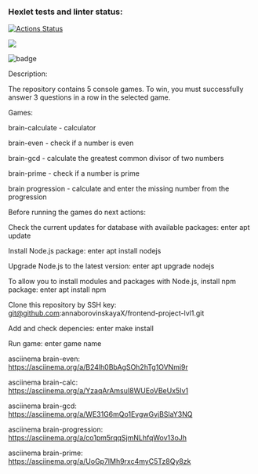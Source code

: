 ### Hexlet tests and linter status:
[![Actions Status](https://github.com/annaborovinskayaX/frontend-project-lvl1/workflows/hexlet-check/badge.svg)](https://github.com/annaborovinskayaX/frontend-project-lvl1/actions)

<a href="https://codeclimate.com/github/codeclimate/codeclimate/maintainability"><img src="https://api.codeclimate.com/v1/badges/a99a88d28ad37a79dbf6/maintainability" /></a>

![badge](https://github.com/annaborovinskayaX/frontend-project-lvl1/actions/workflows/nodejs.yml/badge.svg)

Description:

The repository contains 5 console games. To win, you must successfully answer 3 questions in a row in the selected game.


Games:

brain-calculate - calculator

brain-even - check if a number is even

brain-gcd - calculate the greatest common divisor of two numbers

brain-prime - check if a number is prime

brain progression - calculate and enter the missing number from the progression


Before running the games do next actions:

Check the current updates for database with available packages: enter apt update

Install Node.js package: enter  apt install nodejs

Upgrade Node.js to the latest version: enter apt upgrade nodejs

To allow you to install modules and packages with Node.js, install npm package: enter apt install npm

Clone this repository by SSH key: git@github.com:annaborovinskayaX/frontend-project-lvl1.git

Add and check depencies: enter make install

Run game: enter game name


asciinema brain-even: https://asciinema.org/a/B24lh0BbAgSOh2hTg1OVNmi9r

asciinema brain-calc: https://asciinema.org/a/YzaqArAmsuI8WUEoVBeUx5Iv1

asciinema brain-gcd: https://asciinema.org/a/WE31G6mQo1EvgwGvjBSlaY3NQ

asciinema brain-progression: https://asciinema.org/a/co1pm5rqqSjmNLhfqWov13oJh

asciinema brain-prime: https://asciinema.org/a/UoGp7lMh9rxc4myC5Tz8Qy8zk
